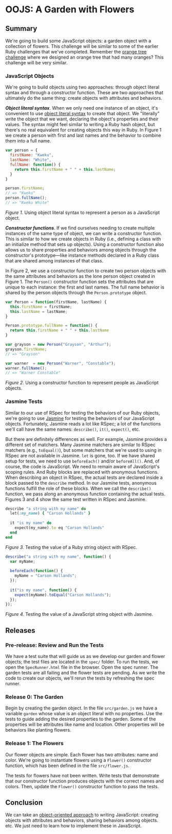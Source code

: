 # OOJS: A Garden with Flowers

## Summary
We're going to build some JavaScript objects:  a garden object with a collection of flowers.  This challenge will be similar to some of the earlier Ruby challenges that we've completed.  Remember the [orange tree challenge][] where we designed an orange tree that had many oranges?  This challenge will be very similar.


### JavaScript Objects
We're going to build objects using two approaches:  through object literal syntax and through a constructor function.  These are two approaches that ultimately do the same thing:  create objects with attributes and behaviors.

***Object literal syntax***.  When we only need one instance of an object, it's convenient to use [object literal syntax] to create that object.  We "literally" write the object that we want, declaring the object's properties and their values.  The syntax might feel similar to writing a Ruby hash object, but there's no real equivalent for creating objects this way in Ruby.  In Figure 1 we create a person with first and last names and the behavior to combine them into a full name.

```js
var person = {
  firstName: "Kweku",
  lastName: "White",
  fullName: function() {
    return this.firstName + " " + this.lastName;
  }
}

person.firstName;
// => "Kweku"
person.fullName();
// => "Kweku White"
```
*Figure 1*. Using object literal syntax to represent a person as a JavaScript object.


***Constructor functions***.  If we find ourselves needing to create multiple instances of the same type of object, we can write a constructor function.  This is similar to how we create objects in Ruby (i.e., defining a class with an initialize method that sets up objects).  Using a constructor function also allows us to share properties and behaviors among objects through the constructor's prototype—like instance methods declared in a Ruby class that are shared among instances of that class.  

In Figure 2, we use a constructor function to create two person objects with the same attributes and behaviors as the lone person object created in Figure 1.  The `Person()` constructor function sets the attributes that are unique to each instance:  the first and last names.  The full name behavior is shared by the person objects through the `Person.prototype` object.

```js
var Person = function(firstName, lastName) {
  this.firstName = firstName;
  this.lastName = lastName;
}

Person.prototype.fullName = function() {
  return this.firstName + " " + this.lastName
}

var grayson = new Person("Grayson", "Arthur");
grayson.firstName;
// => "Grayson"

var warner  = new Person("Warner", "Constable");
warner.fullName();
// => "Warner Constable"
```
*Figure 2*. Using a constructor function to represent people as JavaScript objects.


### Jasmine Tests
Similar to our use of RSpec for testing the behaviors of our Ruby objects, we're going to use [Jasmine][] for testing the behaviors of our JavaScript objects.  Fortunately, Jasmine reads a lot like RSpec; a lot of the functions we'll call have the same names: `describe()`, `it()`, `expect()`, etc.

But there are definitely differences as well.  For example, Jasmine provides a different set of matchers. Many Jasmine matchers are similar to RSpec matchers (e.g., `toEqual()`), but some matchers that we're used to using in RSpec are not available in Jasmine.  `let` is gone, too.  If we have shared setup for tests, we need to use `beforeEach()` and/or `beforeAll()`.  And, of course, the code is JavaScript.  We need to remain aware of JavaScript's scoping rules.  And Ruby blocks are replaced with anonymous functions.  When describing an object in RSpec, the actual tests are declared inside a block passed to the `describe` method.  In our Jasmine tests, anonymous functions fulfill the role of these blocks.  When we call the `describe()` function, we pass along an anonymous function containing the actual tests.  Figures 3 and 4 show the same test written in RSpec and Jasmine.

```ruby
describe "a string with my name" do
  let(:my_name) { "Carson Hollands" }
  
  it "is my name" do
  	expect(my_name).to eq "Carson Hollands"
  end
end
```
*Figure 3.* Testing the value of a Ruby string object with RSpec.

```js
describe("a string with my name", function() {
  var myName;
  
  beforeEach(function() {
    myName = "Carson Hollands";  
  });
  
  it("is my name", function() {
    expect(myName).toEqual("Carson Hollands");
  });
});
```
*Figure 4.* Testing the value of a JavaScript string object with Jasmine.


## Releases
### Pre-release:  Review and Run the Tests
We have a test suite that will guide us as we develop our garden and flower objects; the test files are located in the `spec/` folder.  To run the tests, we open the `SpecRunner.html` file in the browser.  Open the spec runner.  The garden tests are all failing and the flower tests are pending.  As we write the code to create our objects, we'll rerun the tests by refreshing the spec runner.


### Release 0: The Garden
Begin by creating the garden object.  In the file `src/garden.js` we have a variable `garden` whose value is an object literal with no properties.  Use the tests to guide adding the desired properties to the garden.  Some of the properties will be attributes like name and location.  Other properties will be behaviors like planting flowers.


### Release 1: The Flowers
Our flower objects are simple.  Each flower has two attributes:  name and color.  We're going to instantiate flowers using a `Flower()` constructor function, which has been defined in the file `src/flower.js`.

The tests for flowers have not been written.  Write tests that demonstrate that our constructor function produces objects with the correct names and colors.  Then, update the `Flower()` constructor function to pass the tests.


## Conclusion
We can take an [object-oriented approach][] to writing JavaScript: creating objects with attributes and behaviors, sharing behaviors among objects. etc.  We just need to learn how to implement these in JavaScript.


[jasmine]: http://jasmine.github.io/2.4/introduction.html
[object literal syntax]: http://www.dyn-web.com/tutorials/object-literal/
[object-oriented approach]: https://developer.mozilla.org/en-US/docs/Web/JavaScript/Introduction_to_Object-Oriented_JavaScript
[orange tree challenge]: ../../../../orange-tree-1-just-oranges-challenge

